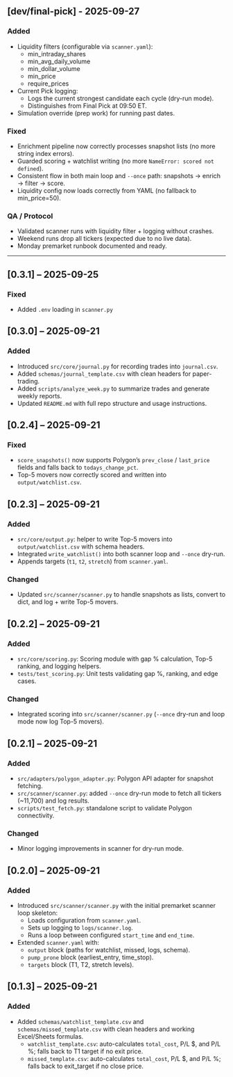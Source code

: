 ## [dev/final-pick] - 2025-09-27
### Added
- Liquidity filters (configurable via `scanner.yaml`):
  - min_intraday_shares
  - min_avg_daily_volume
  - min_dollar_volume
  - min_price
  - require_prices
- Current Pick logging:
  - Logs the current strongest candidate each cycle (dry-run mode).
  - Distinguishes from Final Pick at 09:50 ET.
- Simulation override (prep work) for running past dates.

### Fixed
- Enrichment pipeline now correctly processes snapshot lists (no more string index errors).
- Guarded scoring + watchlist writing (no more `NameError: scored not defined`).
- Consistent flow in both main loop and `--once` path: snapshots → enrich → filter → score.
- Liquidity config now loads correctly from YAML (no fallback to min_price=50).

### QA / Protocol
- Validated scanner runs with liquidity filter + logging without crashes.
- Weekend runs drop all tickers (expected due to no live data).
- Monday premarket runbook documented and ready.

---


## [0.3.1] – 2025-09-25
### Fixed
- Added `.env` loading in `scanner.py`

## [0.3.0] – 2025-09-21
### Added
- Introduced `src/core/journal.py` for recording trades into `journal.csv`.
- Added `schemas/journal_template.csv` with clean headers for paper-trading.
- Added `scripts/analyze_week.py` to summarize trades and generate weekly reports.
- Updated `README.md` with full repo structure and usage instructions.

## [0.2.4] – 2025-09-21
### Fixed
- `score_snapshots()` now supports Polygon’s `prev_close` / `last_price` fields and falls back to `todays_change_pct`.
- Top-5 movers now correctly scored and written into `output/watchlist.csv`.


## [0.2.3] – 2025-09-21
### Added
- `src/core/output.py`: helper to write Top-5 movers into `output/watchlist.csv` with schema headers.
- Integrated `write_watchlist()` into both scanner loop and `--once` dry-run.
- Appends targets (`t1`, `t2`, `stretch`) from `scanner.yaml`.

### Changed
- Updated `src/scanner/scanner.py` to handle snapshots as lists, convert to dict, and log + write Top-5 movers.


## [0.2.2] – 2025-09-21
### Added
- `src/core/scoring.py`: Scoring module with gap % calculation, Top-5 ranking, and logging helpers.
- `tests/test_scoring.py`: Unit tests validating gap %, ranking, and edge cases.

### Changed
- Integrated scoring into `src/scanner/scanner.py` (`--once` dry-run and loop mode now log Top-5 movers).

## [0.2.1] – 2025-09-21
### Added
- `src/adapters/polygon_adapter.py`: Polygon API adapter for snapshot fetching.
- `src/scanner/scanner.py`: added `--once` dry-run mode to fetch all tickers (~11,700) and log results.
- `scripts/test_fetch.py`: standalone script to validate Polygon connectivity.

### Changed
- Minor logging improvements in scanner for dry-run mode.

## [0.2.0] – 2025-09-21
### Added
- Introduced `src/scanner/scanner.py` with the initial premarket scanner loop skeleton:
  - Loads configuration from `scanner.yaml`.
  - Sets up logging to `logs/scanner.log`.
  - Runs a loop between configured `start_time` and `end_time`.
- Extended `scanner.yaml` with:
  - `output` block (paths for watchlist, missed, logs, schema).
  - `pump_prone` block (earliest_entry, time_stop).
  - `targets` block (T1, T2, stretch levels).

## [0.1.3] – 2025-09-21
### Added
- Added `schemas/watchlist_template.csv` and `schemas/missed_template.csv` with clean headers and working Excel/Sheets formulas.
  - `watchlist_template.csv`: auto-calculates `total_cost`, P/L $, and P/L %; falls back to T1 target if no exit price.
  - `missed_template.csv`: auto-calculates `total_cost`, P/L $, and P/L %; falls back to exit_target if no close price.




